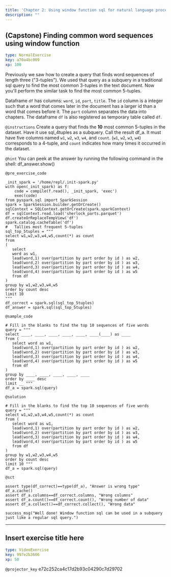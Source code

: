 ```yaml
---
title: 'Chapter 2: Using window function sql for natural language processing'
description: ""
---
```


## (Capstone) Finding common word sequences using window function

```yaml
type: NormalExercise
key: a70a4bc009
xp: 100
```

Previously we saw how to create a query that finds word sequences of length three ("3-tuples").
We used that query as a subquery in a traditional sql query 
to find the most common 3-tuples in the text document. 
Now you'll perform the similar task to find the most common 5-tuples. 

Dataframe `df` has columns: `word`, `id`, `part`, `title`. The `id` column is a integer such that a word that comes later in the document has a larger id than a word that comes before it. The `part` column separates the data into chapters. The dataframe `df` is also registered as temporary table called `df`.

`@instructions`
Create a query that finds the **10** most common 5-tuples in the dataset. 
Have it use sql_4tuples as a subquery. Call the result df_a. It must have five columns named `w1`, `w2`, `w3`, `w4`, and `count`. (`w1`, `w2`, `w3`, `w4`) corresponds to a 4-tuple, and `count` indicates how many times it occurred in the dataset.

`@hint`
You can peek at the answer by running the following command in the shell: df_answer.show()

`@pre_exercise_code`
```{python}
_init_spark = '/home/repl/.init-spark.py' 
with open(_init_spark) as f:
    code = compile(f.read(), _init_spark, 'exec')
    exec(code)
from pyspark.sql import SparkSession
spark = SparkSession.builder.getOrCreate()
sqlContext = SQLContext.getOrCreate(spark.sparkContext)
df = sqlContext.read.load('sherlock_parts.parquet')
df.createOrReplaceTempView('df')
spark.catalog.cacheTable('df')
#   Tallies most frequent 5-tuples
sql_top_5tuples = """
select w1,w2,w3,w4,w5,count(*) as count
from
(
   select
   word as w1,
   lead(word,1) over(partition by part order by id ) as w2,
   lead(word,2) over(partition by part order by id ) as w3,
   lead(word,3) over(partition by part order by id ) as w4,
   lead(word,4) over(partition by part order by id ) as w5
   from df
)
group by w1,w2,w3,w4,w5
order by count desc
limit 10
"""
df_correct = spark.sql(sql_top_5tuples)
df_answer = spark.sql(sql_top_5tuples)
```

`@sample_code`
```{python}
# Fill in the blanks to find the top 10 sequences of five words
query = """
select ____, ____, ____, ____, ____, ____(____) as ____ 
from (  
   select word as w1,
   lead(word,1) over(partition by part order by id ) as w2,
   lead(word,2) over(partition by part order by id ) as w3,
   lead(word,3) over(partition by part order by id ) as w4,
   lead(word,4) over(partition by part order by id ) as w5
   from df 
)
group by ____, ____, ____, ____, ____
order by ____ desc
limit __ """
df_a = spark.sql(query)
```

`@solution`
```{python}
# Fill in the blanks to find the top 10 sequences of five words
query = """
select w1,w2,w3,w4,w5,count(*) as count 
from (
   select word as w1,
   lead(word,1) over(partition by part order by id ) as w2,
   lead(word,2) over(partition by part order by id ) as w3,
   lead(word,3) over(partition by part order by id ) as w4,
   lead(word,4) over(partition by part order by id ) as w5
   from df
)
group by w1,w2,w3,w4,w5
order by count desc
limit 10 """ 
df_a = spark.sql(query)
```

`@sct`
```{python}
assert type(df_correct)==type(df_a), "Answer is wrong type"
df_a.cache()
assert df_a.columns==df_correct.columns, "Wrong columns"
assert df_a.count()==df_correct.count(), "Wrong number of data"
assert df_a.collect()==df_correct.collect(), "Wrong data"

success_msg("Well done! Window function sql can be used in a subquery just like a regular sql query.")

```

---

## Insert exercise title here

```yaml
type: VideoExercise
key: 997e2b3606
xp: 50
```

`@projector_key`
e72c252ca4c17d2b93c04290c7d29702
